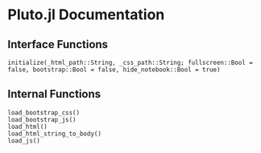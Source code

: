# Pluto.jl Documentation

## Interface Functions

```@docs
initialize(_html_path::String, _css_path::String; fullscreen::Bool = false, bootstrap::Bool = false, hide_notebook::Bool = true)
```

## Internal Functions

```@docs
load_bootstrap_css()
load_bootstrap_js()
load_html()
load_html_string_to_body()
load_js()
```